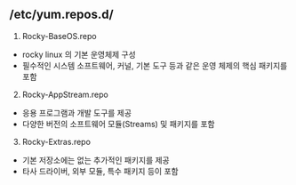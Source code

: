 ## /etc/yum.repos.d/

1. Rocky-BaseOS.repo
- rocky linux 의 기본 운영체제 구성
- 필수적인 시스템 소프트웨어, 커널, 기본 도구 등과 같은 운영 체제의 핵심 패키지를 포함

2. Rocky-AppStream.repo
- 응용 프로그램과 개발 도구를 제공
- 다양한 버전의 소프트웨어 모듈(Streams) 및 패키지를 포함

3. Rocky-Extras.repo
- 기본 저장소에는 없는 추가적인 패키지를 제공
- 타사 드라이버, 외부 모듈, 특수 패키지 등이 포함
